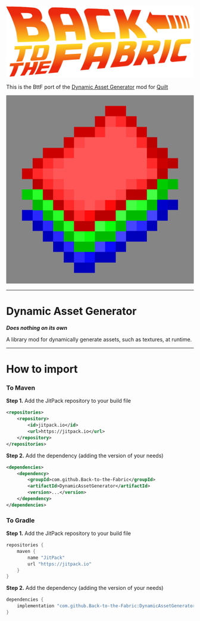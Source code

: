 ![Back to the Fabric!](.pretty_readme/bttf.png)

This is the BttF port of the [Dynamic Asset Generator](https://github.com/lukebemish/dynamic_asset_generator)
mod for [Quilt](https://quiltmc.org)

![Icon](.pretty_readme/icon.png)

---

# Dynamic Asset Generator

_**Does nothing on its own**_

A library mod for dynamically generate assets, such as textures, at runtime.

---

# How to import

### To Maven

**Step 1.** Add the JitPack repository to your build file
```xml
<repositories>
    <repository>
        <id>jitpack.io</id>
        <url>https://jitpack.io</url>
    </repository>
</repositories>
```

**Step 2.** Add the dependency (adding the version of your needs)
```xml
<dependencies>
    <dependency>
        <groupId>com.github.Back-to-the-Fabric</groupId>
        <artifactId>DynamicAssetGenerator</artifactId>
        <version>...</version>
    </dependency>
</dependencies>
```

### To Gradle

**Step 1.** Add the JitPack repository to your build file
```groovy
repositories {
    maven {
        name "JitPack"
        url "https://jitpack.io"
    }
}
```

**Step 2.** Add the dependency (adding the version of your needs)
```groovy
dependencies {
    implementation "com.github.Back-to-the-Fabric:DynamicAssetGenerator:<version>"
}
```
